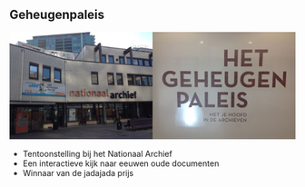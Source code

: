 ## Geheugenpaleis
![nationaal archief](https://raw.githubusercontent.com/thijsvdanker/presentation-o-o-innovatiedag/master/img/na_intro.jpg)

- Tentoonstelling bij het Nationaal Archief
- Een interactieve kijk naar eeuwen oude documenten
- Winnaar van de jadajada prijs